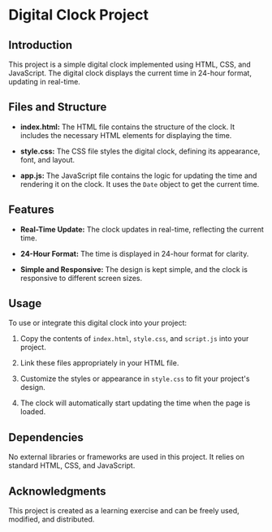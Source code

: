 # Digital Clock Project

## Introduction

This project is a simple digital clock implemented using HTML, CSS, and JavaScript. The digital clock displays the current time in 24-hour format, updating in real-time.

## Files and Structure

- **index.html:** The HTML file contains the structure of the clock. It includes the necessary HTML elements for displaying the time.

- **style.css:** The CSS file styles the digital clock, defining its appearance, font, and layout.

- **app.js:** The JavaScript file contains the logic for updating the time and rendering it on the clock. It uses the `Date` object to get the current time.

## Features

- **Real-Time Update:** The clock updates in real-time, reflecting the current time.

- **24-Hour Format:** The time is displayed in 24-hour format for clarity.

- **Simple and Responsive:** The design is kept simple, and the clock is responsive to different screen sizes.

## Usage

To use or integrate this digital clock into your project:

1. Copy the contents of `index.html`, `style.css`, and `script.js` into your project.

2. Link these files appropriately in your HTML file.

3. Customize the styles or appearance in `style.css` to fit your project's design.

4. The clock will automatically start updating the time when the page is loaded.

## Dependencies

No external libraries or frameworks are used in this project. It relies on standard HTML, CSS, and JavaScript.

## Acknowledgments

This project is created as a learning exercise and can be freely used, modified, and distributed.
